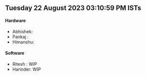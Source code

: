 ## Tuesday 22 August 2023 03:10:59 PM ISTs

#### Hardware

* Abhishek:
* Pankaj  :
* Himanshu:

#### Software

* Ritesh  : WIP
* Harinder: WIP
